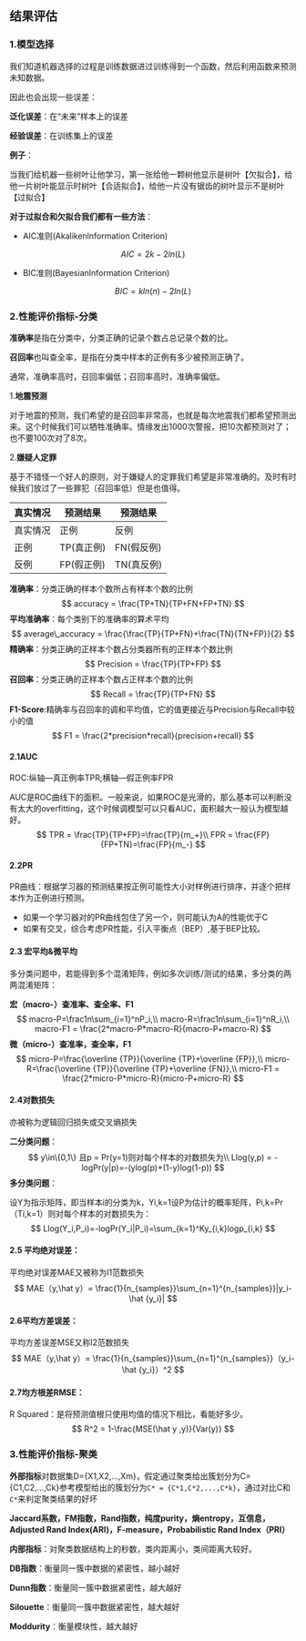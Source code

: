 ## 结果评估

### 1.模型选择

我们知道机器选择的过程是训练数据进过训练得到一个函数，然后利用函数来预测未知数据。

因此也会出现一些误差：

**泛化误差**：在“未来”样本上的误差

**经验误差**：在训练集上的误差

**例子**：

当我们给机器一些树叶让他学习，第一张给他一颗树他显示是树叶【欠拟合】，给他一片树叶能显示时树叶【合适拟合】，给他一片没有锯齿的树叶显示不是树叶【过拟合】

**对于过拟合和欠拟合我们都有一些方法**：

- AIC准则(Akalikenlnformation Criterion)

$$
AIC = 2k-2ln(L)
$$

- BIC准则(BayesianInformation Criterion)

$$
BIC = kln(n)-2ln(L)
$$

### 2.性能评价指标-分类

**准确率**是指在分类中，分类正确的记录个数占总记录个数的比。

**召回率**也叫查全率，是指在分类中样本的正例有多少被预测正确了。

通常，准确率高时，召回率偏低；召回率高时，准确率偏低。

1.**地震预测**

​	对于地震的预测，我们希望的是召回率非常高，也就是每次地震我们都希望预测出来。这个时候我们可以牺牲准确率。情缘发出1000次警报，把10次都预测对了；也不要100次对了8次。

2.**嫌疑人定罪**

​	基于不错怪一个好人的原则，对于嫌疑人的定罪我们希望是非常准确的。及时有时候我们放过了一些罪犯（召回率低）但是也值得。

| 真实情况 | 预测结果   | 预测结果   |
| -------- | ---------- | ---------- |
| 真实情况 | 正例       | 反例       |
| 正例     | TP(真正例) | FN(假反例) |
| 反例     | FP(假正例) | TN(真反例) |

**准确率**：分类正确的样本个数所占有样本个数的比例
$$
accuracy = \frac{TP+TN}{TP+FN+FP+TN}
$$
**平均准确率**：每个类别下的准确率的算术平均
$$
average\_accuracy = \frac{\frac{TP}{TP+FN}+\frac{TN}{TN+FP}}{2}
$$
**精确率**：分类正确的正样本个数占分类器所有的正样本个数比例
$$
Precision = \frac{TP}{TP+FP}
$$
**召回率**：分类正确的正样本个数占正样本个数的比例
$$
Recall = \frac{TP}{TP+FN}
$$
**F1-Score**:精确率与召回率的调和平均值，它的值更接近与Precision与Recall中较小的值
$$
F1 = \frac{2*precision*recall}{precision+recall}
$$

#### 2.1AUC

ROC:纵轴—真正例率TPR;横轴—假正例率FPR

AUC是ROC曲线下的面积。一般来说，如果ROC是光滑的，那么基本可以判断没有太大的overfitting，这个时候调模型可以只看AUC，面积越大一般认为模型越好。
$$
TPR = \frac{TP}{TP+FP}=\frac{TP}{m_+}\\
FPR = \frac{FP}{FP+TN}=\frac{FP}{m_-}
$$

#### 2.2PR

PR曲线：根据学习器的预测结果按正例可能性大小对样例进行排序，并逐个把样本作为正例进行预测。

- 如果一个学习器对的PR曲线包住了另一个，则可能认为A的性能优于C
- 如果有交叉，综合考虑PR性能，引入平衡点（BEP）,基于BEP比较。

#### 2.3 宏平均&微平均

多分类问题中，若能得到多个混淆矩阵，例如多次训练/测试的结果，多分类的两两混淆矩阵：

**宏（macro-）查准率、查全率、F1**
$$
macro-P=\frac1n\sum_{i=1}^nP_i,\\
macro-R=\frac1n\sum_{i=1}^nR_i,\\
macro-F1 = \frac{2*macro-P*macro-R}{macro-P+macro-R}
$$
**微（micro-）查准率，查全率，F1**
$$
micro-P=\frac{\overline {TP}}{\overline {TP}+\overline {FP}},\\
micro-R=\frac{\overline {TP}}{\overline {TP}+\overline {FN}},\\
micro-F1 = \frac{2*micro-P*micro-R}{micro-P+micro-R}
$$

#### 2.4对数损失

亦被称为逻辑回归损失或交叉熵损失

**二分类问题**：
$$
y\in\{0,1\} 且p = Pr(y=1)则对每个样本的对数损失为\\
Llog(y,p) = -logPr(y|p)=-(ylog(p)+(1-y)log(1-p))
$$
**多分类问题**：

设Y为指示矩阵，即当样本i的分类为k，Yi,k=1设P为估计的概率矩阵，Pi,k=Pr（Ti,k=1）则对每个样本的对数损失为：
$$
Llog(Y_i,P_i)=-logPr(Y_i|P_i)=\sum_{k=1}^Ky_{i,k}logp_{i,k}
$$

#### 2.5 平均绝对误差：

平均绝对误差MAE又被称为I1范数损失
$$
MAE（y,\hat y）= \frac{1}{n_{samples}}\sum_{n=1}^{n_{samples}}|y_i-\hat {y_i}|
$$

#### 2.6平均方差误差：

平均方差误差MSE又称I2范数损失
$$
MAE（y,\hat y）= \frac{1}{n_{samples}}\sum_{n=1}^{n_{samples}}（y_i-\hat {y_i}）^2
$$

#### 2.7均方根差RMSE：

R Squared：是将预测值根只使用均值的情况下相比，看能好多少。
$$
R^2 = 1-\frac{MSE(\hat y ,y)}{Var(y)}
$$

### 3.性能评价指标-聚类

​	**外部指标**对数据集D={X1,X2,...,Xm}，假定通过聚类给出簇划分为C={C1,C2,...,Ck}参考模型给出的簇划分为`C* = {C*1,C*2,...,C*k}`，通过对比C和`C*`来判定聚类结果的好坏

​	**Jaccard系数，FM指数，Rand指数，纯度purity，熵entropy，互信息，Adjusted Rand Index(ARI)，F-measure，Probabilistic Rand Index（PRI）**

​	**内部指标**：对聚类数据结构上的秒数，类内距离小，类间距离大较好。

**DB指数**：衡量同一簇中数据的紧密性，越小越好

**Dunn指数**：衡量同一簇中数据紧密性，越大越好

**Silouette**：衡量同一簇中数据紧密性，越大越好

**Moddurity**：衡量模块性，越大越好